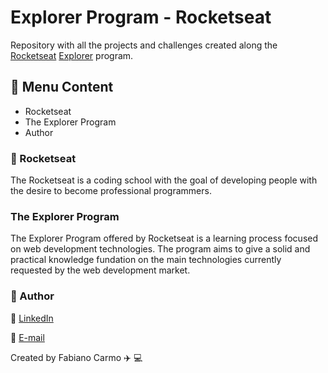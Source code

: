 # Explorer Program - Rocketseat

Repository with all the projects and challenges created along the [Rocketseat](https://rocketseat.com.br) [Explorer](https://www.rocketseat.com.br/explorer) program.

## :memo: Menu Content

- Rocketseat
- The Explorer Program
- Author

### :rocket: Rocketseat

The Rocketseat is a coding school with the goal of developing people with the desire to become professional programmers.

### The Explorer Program

The Explorer Program offered by Rocketseat is a learning process focused on web development technologies. The program aims to give a solid and practical knowledge fundation on the main technologies currently requested by the web development market.

### :raising_hand: Author

:link: [LinkedIn](https://www.linkedin.com/in/fabiano-carmo/)

:email: [E-mail](mailto:fabianopc@yahoo.com)

Created by Fabiano Carmo :airplane: :computer:
